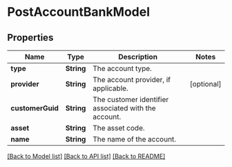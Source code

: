 # PostAccountBankModel

## Properties
Name | Type | Description | Notes
------------ | ------------- | ------------- | -------------
**type** | **String** | The account type. | 
**provider** | **String** | The account provider, if applicable. | [optional] 
**customerGuid** | **String** | The customer identifier associated with the account. | 
**asset** | **String** | The asset code. | 
**name** | **String** | The name of the account. | 

[[Back to Model list]](../README.md#documentation-for-models) [[Back to API list]](../README.md#documentation-for-api-endpoints) [[Back to README]](../README.md)


